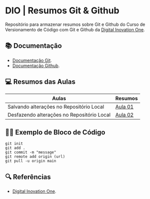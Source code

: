 # DIO | Resumos Git & Github

Repositório para armazenar resumos sobre Git e Github do Curso de Versionamento de Código com Git e Github da [Digital Inovation One](https://www.dio.me).

## 📚 Documentação

- [Documentação Git](https://git-scm.com).
- [Documentação Github](https://docs.github.com).

## 💻 Resumos das Aulas

| Aulas | Resumos |
|-------|---------|
| Salvando alterações no Repositório Local | [Aula 01](resumos/aula-01.md) |
| Desfazendo alterações no Repositório Local | [Aula 02](resumos/aula-02.md) |

## 👨‍💻 Exemplo de Bloco de Código

```
git init
git add .
git commit -m "message"
git remote add origin (url)
git pull -u origin main
```

## 🔍 Referências

- [Digital Inovation One](https://dio/me).
